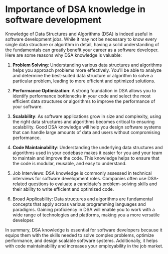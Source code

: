 # Importance of DSA knowledge in software development

Knowledge of Data Structures and Algorithms (DSA) is indeed useful in software development jobs. While it may not be
necessary to know every single data structure or algorithm in detail, having a solid understanding of the fundamentals
can greatly benefit your career as a software developer. Here are some reasons why DSA knowledge is valuable:

1. **Problem Solving**: Understanding various data structures and algorithms helps you approach problems more
   effectively. You'll be able to analyze and determine the best-suited data structure or algorithm to solve a
   particular problem, leading to more efficient and optimized solutions.

2. **Performance Optimization**: A strong foundation in DSA allows you to identify performance bottlenecks in your
   code and select the most efficient data structures or algorithms to improve the performance of your software.

3. **Scalability**: As software applications grow in size and complexity, using the right data structures and algorithms
   becomes critical to ensuring scalability. Good DSA knowledge will help you design software systems that can handle
   large amounts of data and users without compromising performance.

4. **Code Maintainability**: Understanding the underlying data structures and algorithms used in your codebase makes it
   easier
   for you and your team to maintain and improve the code. This knowledge helps to ensure that the code is modular,
   reusable, and easy to understand.

5. Job Interviews: DSA knowledge is commonly assessed in technical interviews for software development roles. Companies
   often use DSA-related questions to evaluate a candidate's problem-solving skills and their ability to write efficient
   and optimized code.

6. Broad Applicability: Data structures and algorithms are fundamental concepts that apply across various programming
   languages and paradigms. Gaining proficiency in DSA will enable you to work with a wide range of technologies and
   platforms, making you a more versatile developer.

In summary, DSA knowledge is essential for software developers because it equips them with the skills needed to solve
complex problems, optimize performance, and design scalable software systems. Additionally, it helps with code
maintainability and increases your employability in the job market.